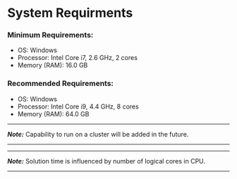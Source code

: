 # System Requirments

### Minimum Requirements:
* OS: Windows
* Processor: Intel Core i7, 2.6 GHz, 2 cores
* Memory (RAM): 16.0 GB

### Recommended Requirements:
* OS: Windows
* Processor: Intel Core i9, 4.4 GHz, 8 cores
* Memory (RAM): 64.0 GB

***
***Note:*** Capability to run on a cluster  will be added in the future.

***
***
***Note:*** Solution time is influenced by number of logical cores in CPU.

***
